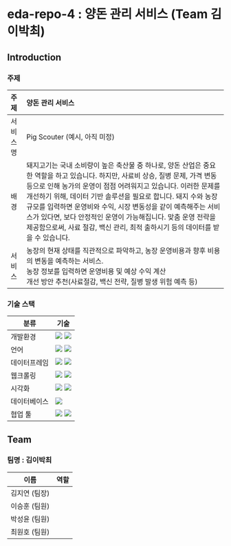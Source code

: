 # eda-repo-4 : 양돈 관리 서비스 (Team 김이박최)

## Introduction

### 주제
| 주제 | 양돈 관리 서비스 |
|:---|:---|
| 서비스 명 | Pig Scouter (예시, 아직 미정) |
| 배경 | 돼지고기는 국내 소비량이 높은 축산물 중 하나로, 양돈 산업은 중요한 역할을 하고 있습니다. 하지만, 사료비 상승, 질병 문제, 가격 변동 등으로 인해 농가의 운영이 점점 어려워지고 있습니다. 이러한 문제를 개선하기 위해, 데이터 기반 솔루션을 필요로 합니다. 돼지 수와 농장 규모를 입력하면 운영비와 수익, 시장 변동성을 같이 예측해주는 서비스가 있다면, 보다 안정적인 운영이 가능해집니다. 맞춤 운영 전략을 제공함으로써, 사료 절감, 백신 관리, 최적 출하시기 등의 데이터를 받을 수 있습니다.
| 서비스 | 농장의 현재 상태를 직관적으로 파악하고, 농장 운영비용과 향후 비용의 변동을 예측하는 서비스. <br> 농장 정보를 입력하면 운영비용 및 예상 수익 계산 <br> 개선 방안 추천(사료절감, 백신 전략, 질병 발생 위험 예측 등)|

### 기술 스택
|분류|기술|
|---|---|
|개발환경|<img src="https://img.shields.io/badge/Linux-FCC624?style=for-the-badge&logo=linux&logoColor=white"/> <img src="https://img.shields.io/badge/Ubuntu-E95420?style=for-the-badge&logo=Ubuntu&logoColor=white"/>|
|언어|<img src="https://img.shields.io/badge/Python-3776AB?style=for-the-badge&logo=Python&logoColor=white"/> <img src="https://img.shields.io/badge/Beautiful%20Soup-4B8BBE?style=for-the-badge&logo=python&logoColor=white"/> 
|데이터프레임|<img src="https://img.shields.io/badge/Pandas-150458?style=for-the-badge&logo=Pandas&logoColor=white"/> <img src="https://img.shields.io/badge/Numpy-013243?style=for-the-badge&logo=numpy&logoColor=white"/>|
|웹크롤링|<img src="https://img.shields.io/badge/Beautiful%20Soup-000000?style=for-the-badge&logoColor=white"/> <img src="https://img.Shields.io/badge/selenium-43B02A?style=for-the-badge&logo=selenium&logoColor=white"/>|
|시각화| <img src="https://img.shields.io/badge/Matplotlib-301D81?style=for-the-badge&logo=Python&logoColor=white"/> <img src="https://img.shields.io/badge/Seaborn-50BFDE?style=for-the-badge&logo=Python&logoColor=white"/>|
|데이터베이스|<img src="https://img.shields.io/badge/MYSQL-4479A1?style=for-the-badge&logo=mysql&logoColor=white"/>|
|협업 툴|<img src="https://img.shields.io/badge/confluence-172B4D?style=for-the-badge&logo=confluence&logoColor=white"/> <img src="https://img.shields.io/badge/slack-4A154B?style=for-the-badge&logo=slack&logoColor=white"/> |



## Team
### 팀명 : 김이박최
| 이름 | 역할 |
|:---:|---|
| 김지연 (팀장) |  |
| 이승훈 (팀원) |  |
| 박성윤 (팀원) |  |
| 최원호 (팀원) |  |
